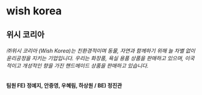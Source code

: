 # wish korea

## 위시 코리아

###### ㈜위시 코리아 (Wish Korea)는 친환경적이며 동물, 자연과 함께하기 위해 늘 차별 없이 윤리공정을 지키는 기업입니다. 우리는 화장품, 욕실 용품 상품을 판매하고 있으며, 이국적이고 개성적인 향을 가진 핸드메이드 상품을 판매하고 있습니다.

<b>팀원 FE) 정예지, 안중영, 우혜림, 하상원 / BE) 정진관 </b>
